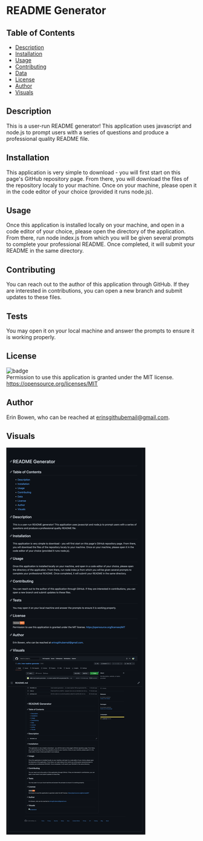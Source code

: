  # README Generator

## Table of Contents
- [Description](#description)
- [Installation](#installation)
- [Usage](#usage)
- [Contributing](#contributing)
- [Data](#tests)
- [License](#license)
- [Author](#author)
- [Visuals](#visuals)

## Description
This is a user-run README generator! This application uses javascript and node.js to prompt users with a series of questions and produce a professional quality README file.

## Installation
This application is very simple to download - you will first start on this page's GitHub repository page. From there, you will download the files of the repository localy to your machine. Once on your machine, please open it in the code editor of your choice (provided it runs node.js).

## Usage
Once this application is installed locally on your machine, and open in a code editor of your choice, please open the directory of the application. From there, run node index.js from which you will be given several prompts to complete your professional README. Once completed, it will submit your README in the same directory.

## Contributing
You can reach out to the author of this application through GitHub. If they are interested in contributions, you can open a new branch and submit updates to these files.

## Tests
You may open it on your local machine and answer the prompts to ensure it is working properly.

## License
![badge](https://img.shields.io/badge/license-MIT-important)
<br>
Permission to use this application is granted under the MIT license. <https://opensource.org/licenses/MIT>

## Author
Erin Bowen, who can be reached at erinsgithubemail@gmail.com.

## Visuals
![Screenshot](./assets/finalscreenshot.png)
